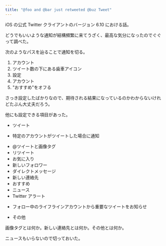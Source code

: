 ```yaml
---
title: "@foo and @bar just retweeted @buz Tweet"
---
```


iOS の公式 Twitter クライアントのバージョン 6.10 における話。

どうでもいいような通知が結構頻繁に来てうざく、最高な気分になったのでぐぐって調べた。

次のようなパスを辿ることで通知を切る。

1. アカウント
2. ツイート数の下にある歯車アイコン
3. 設定
4. アカウント
5. "おすすめ"をオフる

さっき設定したばかりなので、期待される結果になっているのかわからないけれどたぶん大丈夫だろう。

他にも設定できる項目があった。

* ツイート
 - 特定のアカウントがツイートした場合に通知
* @ツイートと画像タグ
* リツイート
* お気に入り
* 新しいフォロワー
* ダイレクトメッセージ
* 新しい連絡先
* おすすめ
* ニュース
* Twitter アラート
 - フォロー中のライフラインアカウントから重要なツイートをお知らせ
* その他

画像タグとは何か。新しい連絡先とは何か。その他とは何か。

ニュースもいらないので切っておいた。
